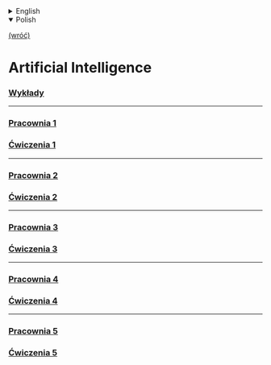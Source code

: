 <details>
    <summary>English</summary>

[(back)](../)
# **A**rtificial **I**ntelligence
### [Lectures](./Lectures/)
___
### [Lab 1](./Lista%201/)
### [Exercises 1](./Lista%201.5/)
___
### [Lab 2](./Lista%202/)
### [Exercises 2](./Lista%202.5/)
___
### [Lab 3](./Lista%203/)
### [Exercises 3](./Lista%203.5/)
___
### [Lab 4](./Lista%204/)
### [Exercises 4](./Lista%204.5/)
___
### [Lab 5](./Lista%205/)
### [Exercises 5](./Lista%205.5/)

</details>

<details open>
    <summary>Polish</summary>

[(wróć)](../)
# **A**rtificial **I**ntelligence
### [Wykłady](./Lectures/)
___
### [Pracownia 1](./Lista%201/)
### [Ćwiczenia 1](./Lista%201.5/)
___
### [Pracownia 2](./Lista%202/)
### [Ćwiczenia 2](./Lista%202.5/)
___
### [Pracownia 3](./Lista%203/)
### [Ćwiczenia 3](./Lista%203.5/)
___
### [Pracownia 4](./Lista%204/)
### [Ćwiczenia 4](./Lista%204.5/)
___
### [Pracownia 5](./Lista%205/)
### [Ćwiczenia 5](./Lista%205.5/)

</details>



